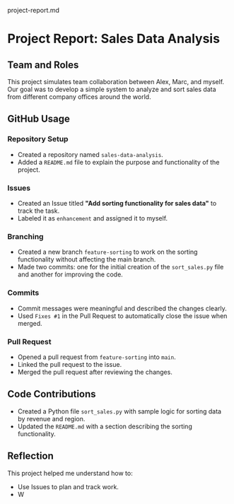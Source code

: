 project-report.md

# Project Report: Sales Data Analysis

## Team and Roles
This project simulates team collaboration between Alex, Marc, and myself. Our goal was to develop a simple system to analyze and sort sales data from different company offices around the world.

## GitHub Usage

### Repository Setup
- Created a repository named `sales-data-analysis`.
- Added a `README.md` file to explain the purpose and functionality of the project.

### Issues
- Created an Issue titled **"Add sorting functionality for sales data"** to track the task.
- Labeled it as `enhancement` and assigned it to myself.

### Branching
- Created a new branch `feature-sorting` to work on the sorting functionality without affecting the main branch.
- Made two commits: one for the initial creation of the `sort_sales.py` file and another for improving the code.

### Commits
- Commit messages were meaningful and described the changes clearly.
- Used `Fixes #1` in the Pull Request to automatically close the issue when merged.

### Pull Request
- Opened a pull request from `feature-sorting` into `main`.
- Linked the pull request to the issue.
- Merged the pull request after reviewing the changes.

## Code Contributions
- Created a Python file `sort_sales.py` with sample logic for sorting data by revenue and region.
- Updated the `README.md` with a section describing the sorting functionality.

## Reflection
This project helped me understand how to:
- Use Issues to plan and track work.
- W
